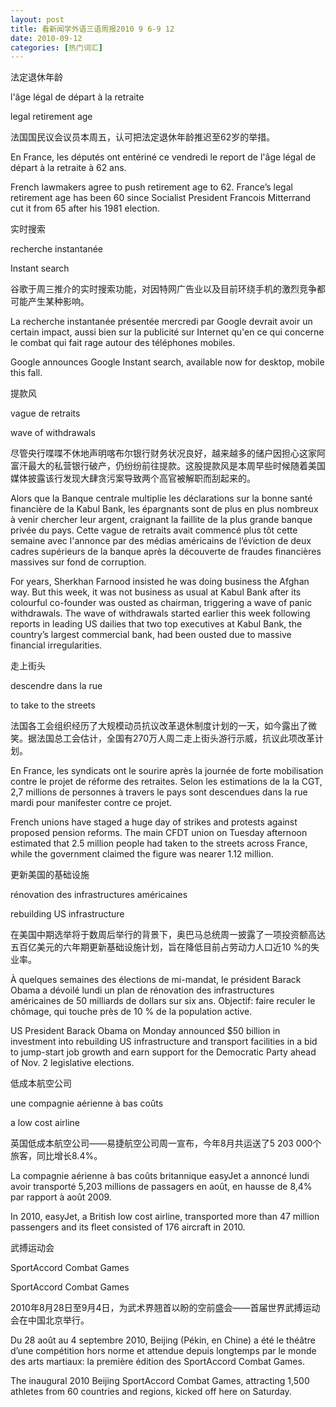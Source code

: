 ```yaml
---
layout: post
title: 看新闻学外语三语周报2010 9 6-9 12
date: 2010-09-12
categories: [热门词汇]  
---
```


法定退休年龄

l'âge légal de départ à la retraite

legal retirement age

法国国民议会议员本周五，认可把法定退休年龄推迟至62岁的举措。

En France, les députés ont entériné ce vendredi le report de l'âge légal de départ à la retraite à 62 ans.

French lawmakers agree to push retirement age to 62. France’s legal retirement age has been 60 since Socialist President Francois Mitterrand cut it from 65 after his 1981 election.

实时搜索

recherche instantanée

Instant search

谷歌于周三推介的实时搜索功能，对因特网广告业以及目前环绕手机的激烈竞争都可能产生某种影响。

La recherche instantanée présentée mercredi par Google devrait avoir un certain impact, aussi bien sur la publicité sur Internet qu'en ce qui concerne le combat qui fait rage autour des téléphones mobiles.

Google announces Google Instant search, available now for desktop, mobile this fall.

提款风

vague de retraits

wave of withdrawals

尽管央行喋喋不休地声明喀布尔银行财务状况良好，越来越多的储户因担心这家阿富汗最大的私营银行破产，仍纷纷前往提款。这股提款风是本周早些时候随着美国媒体披露该行发现大肆贪污案导致两个高官被解职而刮起来的。

Alors que la Banque centrale multiplie les déclarations sur la bonne santé financière de la Kabul Bank, les épargnants sont de plus en plus nombreux à venir chercher leur argent, craignant la faillite de la plus grande banque privée du pays. Cette vague de retraits avait commencé plus tôt cette semaine avec l'annonce par des médias américains de l’éviction de deux cadres supérieurs de la banque après la découverte de fraudes financières massives sur fond de corruption.

For years, Sherkhan Farnood insisted he was doing business the Afghan way. But this week, it was not business as usual at Kabul Bank after its colourful co-founder was ousted as chairman, triggering a wave of panic withdrawals. The wave of withdrawals started earlier this week following reports in leading US dailies that two top executives at Kabul Bank, the country’s largest commercial bank, had been ousted due to massive financial irregularities.

走上街头

descendre dans la rue

to take to the streets

法国各工会组织经历了大规模动员抗议改革退休制度计划的一天，如今露出了微笑。据法国总工会估计，全国有270万人周二走上街头游行示威，抗议此项改革计划。

En France, les syndicats ont le sourire après la journée de forte mobilisation contre le projet de réforme des retraites. Selon les estimations de la la CGT, 2,7 millions de personnes à travers le pays sont descendues dans la rue mardi pour manifester contre ce projet.

French unions have staged a huge day of strikes and protests against proposed pension reforms. The main CFDT union on Tuesday afternoon estimated that 2.5 million people had taken to the streets across France, while the government claimed the figure was nearer 1.12 million.

更新美国的基础设施

rénovation des infrastructures américaines

rebuilding US infrastructure

在美国中期选举将于数周后举行的背景下，奥巴马总统周一披露了一项投资额高达五百亿美元的六年期更新基础设施计划，旨在降低目前占劳动力人口近10 %的失业率。

À quelques semaines des élections de mi-mandat, le président Barack Obama a dévoilé lundi un plan de rénovation des infrastructures américaines de 50 milliards de dollars sur six ans. Objectif: faire reculer le chômage, qui touche près de 10 % de la population active.

US President Barack Obama on Monday announced $50 billion in investment into rebuilding US infrastructure and transport facilities in a bid to jump-start job growth and earn support for the Democratic Party ahead of Nov. 2 legislative elections.

低成本航空公司

une compagnie aérienne à bas coûts

a low cost airline

英国低成本航空公司——易捷航空公司周一宣布，今年8月共运送了5 203 000个旅客，同比增长8.4%。

La compagnie aérienne à bas coûts britannique easyJet a annoncé lundi avoir transporté 5,203 millions de passagers en août, en hausse de 8,4% par rapport à août 2009.

In 2010, easyJet, a British low cost airline, transported more than 47 million passengers and its fleet consisted of 176 aircraft in 2010.

武搏运动会

SportAccord Combat Games

SportAccord Combat Games

2010年8月28日至9月4日，为武术界翘首以盼的空前盛会——首届世界武搏运动会在中国北京举行。

Du 28 août au 4 septembre 2010, Beijing (Pékin, en Chine) a été le théâtre d’une compétition hors norme et attendue depuis longtemps par le monde des arts martiaux: la première édition des SportAccord Combat Games.

The inaugural 2010 Beijing SportAccord Combat Games, attracting 1,500 athletes from 60 countries and regions, kicked off here on Saturday.

